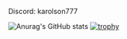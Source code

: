 Discord: karolson777

![Anurag's GitHub stats](https://github-readme-stats.vercel.app/api?username=15godzina&show_icons=true&theme=dracula)
[![trophy](https://github-profile-trophy.vercel.app/?username=15godzina&theme=dracula)](https://github.com/ryo-ma/github-profile-trophy)
